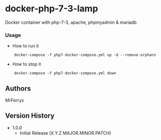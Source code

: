 # docker-php-7-3-lamp
Docker container with php-7-3, apache, phpmyadmin & mariadb 

### Usage

* How to run it
```
	docker-compose -f php7-docker-compose.yml up -d --remove-orphans
```
* How to stop it
```
	docker-compose -f php7-docker-compose.yml down
```

## Authors

MrFerrys  

## Version History

* 1.0.0
    * Initial Release (X.Y.Z MAJOR.MINOR.PATCH)